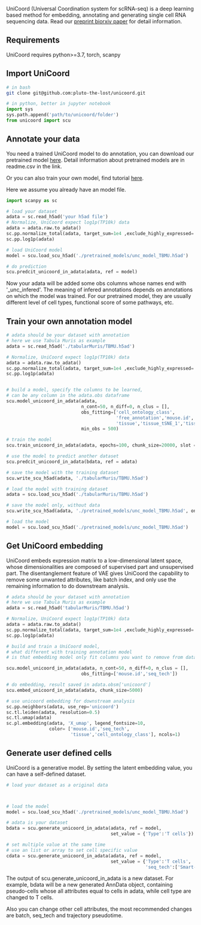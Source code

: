 UniCoord (Universal Coordination system for scRNA-seq) is a deep learning based method for embedding, annotating and generating single cell RNA sequencing data. Read our [preprint biorxiv paper](https://www.biorxiv.org/content/10.1101/2021.09.09.459281v1) for detail information.

## Requirements

UniCoord requires python>=3.7, torch, scanpy

## Import UniCoord

```bash
# in bash
git clone git@github.com:pluto-the-lost/unicoord.git
```

```python
# in python, better in jupyter notebook
import sys
sys.path.append('path/to/unicoord/folder')
from unicoord import scu
```

## Annotate your data

You need a trained UniCoord model to do annotation, you can download our pretrained model [here](https://cloud.tsinghua.edu.cn/d/13021decce6c40ad9c4e/). Detail information about pretrained models are in readme.csv in the link.

Or you can also train your own model, find tutorial [here](#train-your-own-annotation-model).

Here we assume you already have an model file.

```python
import scanpy as sc

# load your dataset
adata = sc.read_h5ad('your h5ad file')
# Normalize, UniCoord expect log1p(TP10k) data
adata = adata.raw.to_adata()
sc.pp.normalize_total(adata, target_sum=1e4 ,exclude_highly_expressed= True)
sc.pp.log1p(adata)

# load UniCoord model
model = scu.load_scu_h5ad('./pretrained_models/unc_model_TBMU.h5ad')

# do prediction
scu.predcit_unicoord_in_adata(adata, ref = model)
```

Now your adata will be added some obs columns whose names end with '_unc_infered'. The meaning of infered annotations depends on annotations on which the model was trained. For our pretrained model, they are usually different level of cell types, functional score of some pathways, etc. 

## Train your own annotation model

```python
# adata should be your dataset with annotation
# here we use Tabula Muris as example
adata = sc.read_h5ad('./tabularMuris/TBMU.h5ad')

# Normalize, UniCoord expect log1p(TP10k) data
adata = adata.raw.to_adata()
sc.pp.normalize_total(adata, target_sum=1e4 ,exclude_highly_expressed= True)
sc.pp.log1p(adata)


# build a model, specify the columns to be learned, 
# can be any column in the adata.obs dataframe
scu.model_unicoord_in_adata(adata, 
                            n_cont=50, n_diff=0, n_clus = [],
                            obs_fitting=['cell_ontology_class',
                                         'free_annotation','mouse.id','mouse.sex',
                                         'tissue','tissue_tSNE_1','tissue_tSNE_2','seq_tech'], 
                            min_obs = 500)

# train the model
scu.train_unicoord_in_adata(adata, epochs=100, chunk_size=20000, slot = "cur")

# use the model to predict another dataset
scu.predcit_unicoord_in_adata(bdata, ref = adata)

# save the model with the training dataset
scu.write_scu_h5ad(adata, './tabularMuris/TBMU.h5ad')

# load the model with training dataset
adata = scu.load_scu_h5ad('./tabularMuris/TBMU.h5ad')

# save the model only, without data
scu.write_scu_h5ad(adata, './pretrained_models/unc_model_TBMU.h5ad', only_model=True)

# load the model
model = scu.load_scu_h5ad('./pretrained_models/unc_model_TBMU.h5ad')
```

## Get UniCoord embedding

UniCoord embeds expression matrix to a low-dimensional latent space, whose dimensionalities are composed of supervised part and unsupervised part. The disentanglement feature of VAE gives UniCoord the capability to remove some unwanted attributes, like batch index, and only use the remaining information to do downstream analysis.

```python
# adata should be your dataset with annotation
# here we use Tabula Muris as example
adata = sc.read_h5ad('tabularMuris/TBMU.h5ad')

# Normalize, UniCoord expect log1p(TP10k) data
adata = adata.raw.to_adata()
sc.pp.normalize_total(adata, target_sum=1e4 ,exclude_highly_expressed= True)
sc.pp.log1p(adata)

# build and train a UniCoord model, 
# what different with training annotation model
# is that embedding model only fit columns you want to remove from data, i.e. batch

scu.model_unicoord_in_adata(adata, n_cont=50, n_diff=0, n_clus = [],
                            obs_fitting=['mouse.id','seq_tech'])

# do embedding, result saved in adata.obsm['unicoord']
scu.embed_unicoord_in_adata(adata, chunk_size=5000)

# use unicoord embedding for downstream analysis 
sc.pp.neighbors(adata, use_rep='unicoord')
sc.tl.leiden(adata, resolution=0.5)
sc.tl.umap(adata)
sc.pl.embedding(adata, 'X_umap', legend_fontsize=10,
                color= ['mouse.id','seq_tech',
                        'tissue','cell_ontology_class'], ncols=1)
```

## Generate user defined cells

UniCoord is a generative model. By setting the latent embedding value, you can have a self-defined dataset. 

```python
# load your dataset as a original data



# load the model
model = scu.load_scu_h5ad('./pretrained_models/unc_model_TBMU.h5ad')

# adata is your dataset
bdata = scu.generate_unicoord_in_adata(adata, ref = model, 
                                       set_value = {'Type':'T cells'})

# set multiple value at the same time
# use an list or array to set cell specific value
cdata = scu.generate_unicoord_in_adata(adata, ref = model, 
                                       set_value = {'Type':'T cells',
                                                    'seq_tech':['Smart-seq2']*1000 + ['10X']*(adata.n_obs-1000)})
```

The output of scu.generate_unicoord_in_adata is a new dataset. For example, bdata will be a new generated AnnData object, containing pseudo-cells whose all attributes equal to cells in adata, while cell type are changed to T cells.

Also you can change other cell attributes, the most recommended changes are batch, seq_tech and trajectory pseudotime.